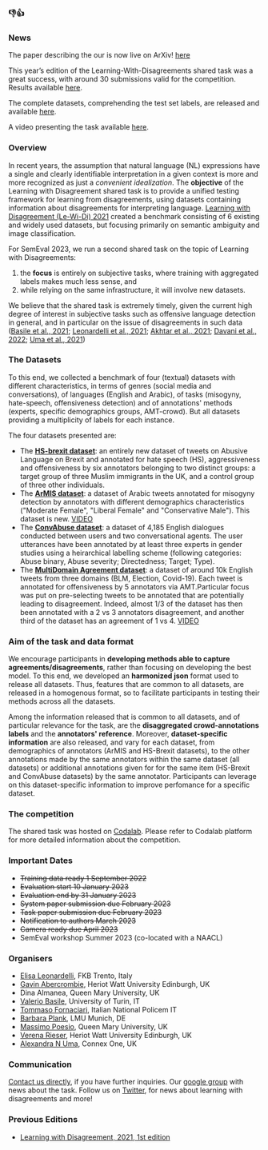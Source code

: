 
### 👎👍
  
### News
The paper describing the our is now live on ArXiv! [here](https://arxiv.org/abs/2304.14803)

This year’s edition of the Learning-With-Disagreements shared task was a great success, with around 30 submissions valid for the competition. 
Results available [here](https://docs.google.com/spreadsheets/d/1MLCa-8WKuLnpPWrYns-fnK_Bjt9PreG9nY8WOyiu-xY/edit#gid=84485543).

The complete datasets, comprehending the test set labels, are released and available [here](https://github.com/Le-Wi-Di/le-wi-di.github.io/blob/main/data_post-competition.zip).

A video presenting the task available [here](https://www.youtube.com/watch?v=Ca3_eqAJIpo&ab_channel=LeWiDi_semeval23).

### Overview


In recent years, the assumption that natural language (NL) expressions have a single and clearly identifiable interpretation in a given context is more and more recognized as just a *convenient idealization*. The **objective** of the Learning with Disagreement shared task is to provide a unified testing framework for learning from disagreements, using datasets containing information about disagreements for interpreting language. [Learning with Disagreement (Le-Wi-Di) 2021](https://sites.google.com/view/semeval2021-task12) created a benchmark consisting of 6 existing and widely used datasets, but focusing primarily on semantic ambiguity and image classification. 

For SemEval 2023, we run a second shared task on the topic of Learning with Disagreements: 
1. the **focus** is entirely on subjective tasks, where training with aggregated labels makes much less sense, and 
2. while relying on the same infrastructure, it will involve new datasets. 

We believe that the shared task is extremely timely, given the current high degree of interest in subjective tasks such as offensive language detection in general, and in particular on the issue of disagreements in such data ([Basile et al., 2021](https://aclanthology.org/2021.bppf-1.3/); [Leonardelli et al., 2021](https://aclanthology.org/2021.emnlp-main.822/); [Akhtar et al., 2021](https://arxiv.org/abs/2106.15896); [Davani et al., 2022](https://direct.mit.edu/tacl/article/doi/10.1162/tacl_a_00449/109286/Dealing-with-Disagreements-Looking-Beyond-the); [Uma et al., 2021](https://www.ncbi.nlm.nih.gov/pmc/articles/PMC9012579/))

### The Datasets

To this end, we collected a benchmark of four (textual) datasets with different characteristics, in terms of genres (social media and conversations), of languages (English and Arabic), of tasks (misogyny, hate-speech, offensiveness detection) and of annotations' methods (experts, specific demographics groups, AMT-crowd). But all datasets providing a multiplicity of labels for each instance. 

The four datasets presented are:

*  The **[HS-brexit dataset](https://arxiv.org/abs/2106.15896)**: an entirely new dataset of tweets on Abusive Language on Brexit and annotated for hate speech (HS), aggressiveness and offensiveness by six annotators belonging to two distinct groups: a target group of three Muslim immigrants in the UK, and a control group of three other individuals.
*  The **[ArMIS dataset](http://www.lrec-conf.org/proceedings/lrec2022/pdf/2022.lrec-1.244.pdf)**: a dataset of Arabic tweets annotated for misogyny detection by annotators with different demographics characteristics ("Moderate Female", "Liberal Female" and "Conservative Male"). This dataset is new. [VIDEO](https://www.youtube.com/watch?v=K-KXnjRMTYQ&ab_channel=GamesandNLP)
*  The **[ConvAbuse dataset](https://aclanthology.org/2021.emnlp-main.587/)**: a dataset of 4,185 English dialogues conducted between users and two conversational agents. The user utterances have been annotated by at least three experts in gender studies using a heirarchical labelling scheme (following categories: Abuse binary, Abuse severity; Directedness; Target; Type).
*   The **[MultiDomain Agreement dataset](https://aclanthology.org/2021.emnlp-main.822/)**: a dataset of around 10k English tweets from three domains (BLM, Election, Covid-19). Each tweet is annotated for offensiveness by 5 annotators via AMT.Particular focus was put on pre-selecting tweets to be annotated that are potentially leading to disagreement. Indeed, almost 1/3 of the dataset has then been annotated with a 2 vs 3 annotators disagreement, and another third of the dataset has an agreement of 1 vs 4. [VIDEO](https://www.youtube.com/watch?v=7mcV4QxPZfA&t=1s&ab_channel=DigitalHumanitiesGroupFBK)


### Aim of the task and data format
We encourage participants in **developing methods able to capture agreements/disagreements**, rather than focusing on developing the best model. To this end, we developed an **harmonized json** format used to release all datasets. Thus, features that are common to all datasets, are released in a homogenous format, so to facilitate participants in testing their methods across all the datasets.

Among the information released that is common to all datasets, and of particular relevance for the task, are the **disaggregated crowd-annotations labels** and the **annotators' reference**. Moreover, **dataset-specific information** are also released, and vary for each dataset, from demographics of annotators (ArMIS and HS-Brexit datasets), to the other annotations made by the same annotators within the same dataset (all datasets) or additional annotations given for for the same item (HS-Brexit and ConvAbuse datasets) by the same annotator. Participants can leverage on this dataset-specific information to improve perfomance for a specific dataset. 

### The competition
The shared task was hosted on [Codalab](https://codalab.lisn.upsaclay.fr/competitions/6146). Please refer to Codalab platform for more detailed information about the competition. 

### Important Dates
- ~~Training data ready 1 September 2022~~
- ~~Evaluation start 10 January 2023~~
- ~~Evaluation end by 31 January 2023~~
- ~~System paper submission due February 2023~~
- ~~Task paper submission due February 2023~~
- ~~Notification to authors March 2023~~
- ~~Camera ready due April 2023~~
- SemEval workshop Summer 2023 (co-located with a NAACL)

### Organisers
- [Elisa Leonardelli](https://dh.fbk.eu/author/elisa/), FKB Trento, Italy
- [Gavin Abercrombie](https://gavinabercrombie.github.io/), Heriot Watt University Edinburgh, UK
- Dina Almanea, Queen Mary University, UK
- [Valerio Basile](https://valeriobasile.github.io/), University of Turin, IT
- [Tommaso Fornaciari](https://fornaciari.netlify.app/), Italian National Policem IT
- [Barbara Plank](https://bplank.github.io/), LMU Munich, DE
- [Massimo Poesio](https://sites.google.com/view/massimo-poesio), Queen Mary University, UK
- [Verena Rieser](https://sites.google.com/site/verenateresarieser/home), Heriot Watt University Edinburgh, UK
- [Alexandra N Uma](https://www.semanticscholar.org/author/Alexandra-Uma/51229008), Connex One, UK

### Communication

[Contact us directly](mailto:le-wi-di-semeval2023_contactus@googlegroups.com), if you have further inquiries.
Our [google group](https://groups.google.com/g/le-wi-di-semeval2023_participants) with news about the task.
Follow us on [Twitter](https://twitter.com/LeWiDi_Sem2023), for news about learning with disagreements and more!


### Previous Editions 

- [Learning with Disagreement, 2021, 1st edition](https://sites.google.com/view/semeval2021-task12) 
